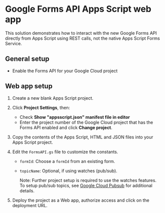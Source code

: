 # Google Forms API Apps Script web app

This solution demonstrates how to interact with the new Google Forms API directly from Apps Script using REST calls, not the native Apps Script Forms Service.

## General setup

*  Enable the Forms API for your Google Cloud project

## Web app setup

1. Create a new blank Apps Script project.

1. Click **Project Settings**, then:
    *  Check **Show "appsscript.json" manifest file in editor**
    *  Enter the project number of the Google Cloud project that has the
       Forms API enabled and click **Change project**.

1. Copy the contents of the Apps Script, HTML and JSON files into your
   Apps Script project.

1. Edit the `FormsAPI.gs` file to customize the constants.
    * `formId`: Choose a `formId` from an existing form.
    * `topicName`: Optional, if using watches (pub/sub). 

      Note: Further project setup is required to use the watches features. To 
      setup pub/sub topics, see 
      [Google Cloud Pubsub](https://cloud.google.com/pubsub/docs/building-pubsub-messaging-system)
      for additional details.

1. Deploy the project as a Web app, authorize access and click on the 
   deployment URL.

